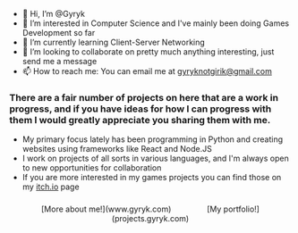 - 👋 Hi, I’m @Gyryk
- 👀 I’m interested in Computer Science and I've mainly been doing Games Development so far
- 🌱 I’m currently learning Client-Server Networking
- 💞️ I’m looking to collaborate on pretty much anything interesting, just send me a message
- 📫 How to reach me: You can email me at gyryknotgirik@gmail.com

### There are a fair number of projects on here that are a work in progress, and if you have ideas for how I can progress with them I would greatly appreciate you sharing them with me. <br>
- My primary focus lately has been programming in Python and creating websites using frameworks like React and Node.JS <br>
- I work on projects of all sorts in various languages, and I'm always open to new opportunities for collaboration <br>
- If you are more interested in my games projects you can find those on my [itch.io](https://gyryk.itch.io) page <br>

### 
<div align="center">
    [More about me!](www.gyryk.com) &emsp;&emsp;&emsp;&emsp; [My portfolio!](projects.gyryk.com)
</div>
